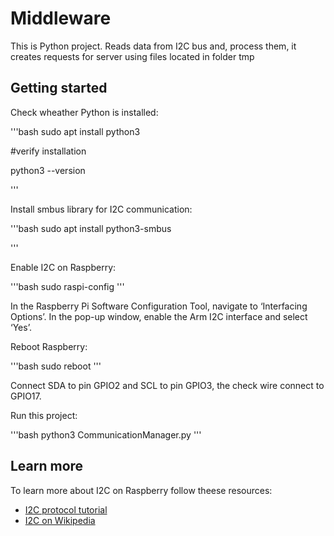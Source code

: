 # Middleware
This is Python project.
Reads data from I2C bus and, process them, it creates requests for server using files located in folder tmp

## Getting started

Check wheather Python is installed:

'''bash
sudo apt install python3

#verify installation

python3 --version

'''

Install smbus library for I2C communication:

'''bash
sudo apt install python3-smbus

'''

Enable I2C on Raspberry:

'''bash
sudo raspi-config
'''

In the Raspberry Pi Software Configuration Tool, navigate to ‘Interfacing Options’. 
In the pop-up window, enable the Arm I2C interface and select ‘Yes’.

Reboot Raspberry:

'''bash
sudo reboot
'''

Connect SDA to pin GPIO2 and SCL to pin GPIO3, the check wire connect to GPIO17.

Run this project:

'''bash
python3 CommunicationManager.py
'''

## Learn more

To learn more about I2C on Raspberry follow theese resources:

- [I2C protocol tutorial](https://www.engineersgarage.com/articles-raspberry-pi-i2c-bus-pins-smbus-smbus2-python/)
- [I2C on Wikipedia](https://en.wikipedia.org/wiki/I%C2%B2C)



